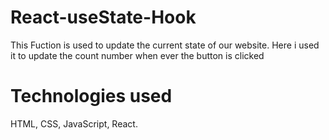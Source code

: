 # React-useState-Hook
This Fuction is used to update the current state of our website.
Here i used it to update the count number when ever the button is clicked

# Technologies used
HTML, CSS, JavaScript, React.
